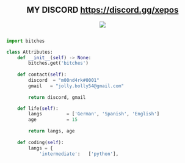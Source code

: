 <!-- Hi skid <3 -->
<h2 align="center">MY DISCORD <a href="https://discord.gg/xepos">https://discord.gg/xepos</a></h2>

<p align="center"> 
  <kbd>
<img src="I"></img>
  </kbd>
</p>

<!-- <p align="center">
    <img alt="" src=https://img.shields.io/github/stars/xtekky?style=for-the-badge&?affiliations=OWNER%2CCOLLABORATOR />
    <img alt="" src=https://komarev.com/ghpvc/?username=xtekky&style=for-the-badge />
</p> -->

<p href="https://discord.gg/xepos" align="center">
    <img alt="" src=https://lanyard.cnrad.dev/api/840541540203626516v/>
</p>

```python
import bitches

class Attributes:
	def __init__(self) -> None:
		bitches.get('bitches')
		
	def contact(self):
	    discord  = "m00nd4rk#0001"
	    gmail   = "jolly.bolly54@gmail.com"
	    
	    return discord, gmail

	def life(self):
		langs         = ['German', 'Spanish', 'English']
		age           = 15
		
		return langs, age
		
	def coding(self):
		langs = {
			'intermediate':   ['python'],

